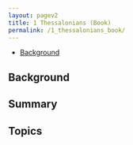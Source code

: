```yaml
---
layout: pagev2
title: 1 Thessalonians (Book)
permalink: /1_thessalonians_book/
---
```

- [Background](#background)

## Background

## Summary

## Topics
